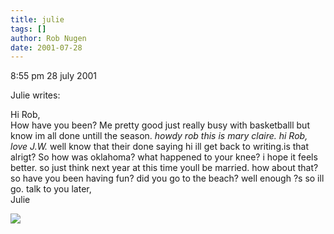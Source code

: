 ```yaml
---
title: julie
tags: []
author: Rob Nugen
date: 2001-07-28
---
```


<p class=date>8:55 pm 28 july 2001</p>

<p>Julie writes:</p>

<p class=message>Hi Rob,
<br>How have you  been? Me pretty good just really 
busy with basketballl but know im all done untill the
season. <em>howdy rob this is mary claire.</em> <em>hi
Rob, love J.W.</em> well know that their done saying
hi ill get back to writing.is that alrigt? So how was
oklahoma? what happened to your knee? i hope it feels
better. so just think next year at this time youll be
married. how about that? so have you been having  fun?
did you go to the beach? well enough ?s so ill go.
talk to you later,
<br>Julie</p>

<p><img src="/images/rob/wL-ROB.gif"/></p>
